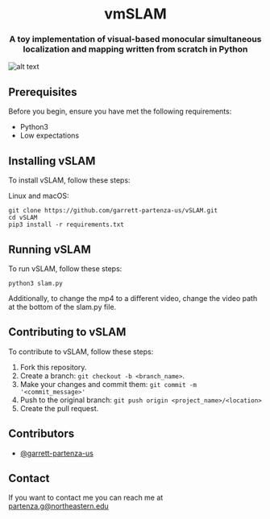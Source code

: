 <h1 align="center">vmSLAM</h1>
<h3 align="center">A toy implementation of visual-based monocular simultaneous localization and mapping written from scratch in Python</h3>

![alt text](https://github.com/garrett-partenza-us/vSLAM/blob/master/videos/Screen%20Shot%202022-03-22%20at%2010.18.12%20PM.png?raw=true)

## Prerequisites

Before you begin, ensure you have met the following requirements:
* Python3
* Low expectations

## Installing vSLAM

To install vSLAM, follow these steps:

Linux and macOS:
```
git clone https://github.com/garrett-partenza-us/vSLAM.git
cd vSLAM
pip3 install -r requirements.txt
```

## Running vSLAM

To run vSLAM, follow these steps:

```
python3 slam.py
```

Additionally, to change the mp4 to a different video, change the video path at the bottom of the slam.py file.


## Contributing to vSLAM
To contribute to vSLAM, follow these steps:

1. Fork this repository.
2. Create a branch: `git checkout -b <branch_name>`.
3. Make your changes and commit them: `git commit -m '<commit_message>'`
4. Push to the original branch: `git push origin <project_name>/<location>`
5. Create the pull request.

## Contributors

* [@garrett-partenza-us](https://github.com/garrett-partenza-us)

## Contact

If you want to contact me you can reach me at partenza.g@northeastern.edu
